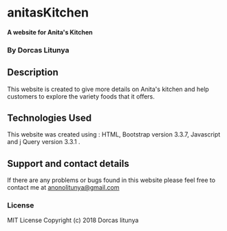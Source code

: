 # anitasKitchen
#### A website for Anita's Kitchen
### By Dorcas Litunya
##  Description
This website is created to give more details on Anita's kitchen and help customers to explore the variety foods that it offers.

## Technologies Used
This website was created using : HTML, Bootstrap version 3.3.7, Javascript and j Query version 3.3.1 .

## Support and contact details
If there are any problems or bugs found in this website please feel free to contact me at anonolitunya@gmail.com
### License
MIT License
Copyright (c) 2018 Dorcas litunya

